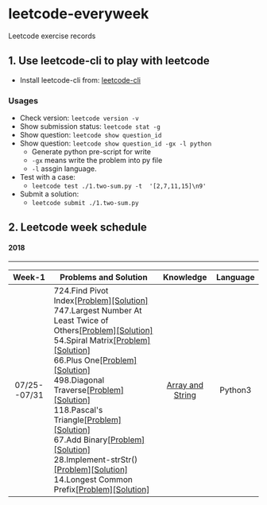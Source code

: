 # leetcode-everyweek
Leetcode exercise records

## 1. Use leetcode-cli to play with leetcode
- Install leetcode-cli from: [leetcode-cli](https://github.com/skygragon/leetcode-cli.git)
###  Usages
- Check version: `leetcode version -v`
- Show submission status: `leetcode stat -g` 
- Show question: `leetcode show question_id`
- Show question: `leetcode show question_id -gx -l python`
    - Generate python pre-script for write
    - `-gx` means write the problem into py file
    - `-l` assgin  language.
- Test with a case:
    - `leetcode test ./1.two-sum.py -t  '[2,7,11,15]\n9'`
- Submit a solution:
    - `leetcode submit ./1.two-sum.py`

## 2. Leetcode week schedule

#### 2018 
----------------
|Week-1 | Problems and Solution | Knowledge | Language|
|:----:| ------ |:------:|:---------:| 
|07/25--07/31|724.Find Pivot Index[[Problem]](https://leetcode.com/problems/find-pivot-index/description/)[[Solution]]()<br> 747.Largest Number At Least Twice of Others[[Problem]](https://leetcode.com/problems/largest-number-at-least-twice-of-others/description/)[[Solution]]()<br> 54.Spiral Matrix[[Problem]](https://leetcode.com/problems/spiral-matrix/description/) [[Solution]](./Python3/54.spiral-matrix.python3.md)<br> 66.Plus One[[Problem]](https://leetcode.com/problems/plus-one/description/)[[Solution]](./Python3/66.plus-one.python3.md) <br> 498.Diagonal Traverse[[Problem]](https://leetcode.com/problems/diagonal-traverse/description/) [[Solution]]()<br> 118.Pascal's Triangle[[Problem]](https://leetcode.com/problems/pascals-triangle/description/)[[Solution]](./Python3/118.pascals-triangle.python3.md)<br> 67.Add Binary[[Problem]](https://leetcode.com/problems/add-binary)[[Solution]](./Python3/67.add-binary.python3.md)<br> 28.Implement-strStr()[[Problem]](https://leetcode.com/problems/implement-strstr)[[Solution]](./Python3/28.implement-strstr.python3.md)<br> 14.Longest Common Prefix[[Problem]](https://leetcode.com/problems/longest-common-prefix)[[Solution]](./Python3/14.longest-common-prefix.python3.md) |[Array and String](https://leetcode.com/explore/learn/card/array-and-string/) |Python3|
